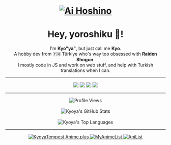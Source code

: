 <a href="https://kyoya.is-a.dev/">
  <h1 align="center">
    <img src="https://us-east-1.tixte.net/uploads/kyoya.discowd.com/Ai.png" alt="Ai Hoshino" />
  </h1>
</a>
<h1 align="center">Hey, yoroshiku 🌸!</h1>
<p align="center">
  I'm <b>Kyo"ya"</b>, but just call me <b>Kyo</b>.<br>
  A hobby dev from 🇹🇷 Türkiye who's way too obsessed with <b>Raiden Shogun</b>.<br>
  I mostly code in JS and work on web stuff, and help with Turkish translations when I can.
</p>

---

<p align="center">
  <img src="https://img.shields.io/badge/JavaScript-black?style=flat-square&logo=javascript&logoColor=yellow"/>
  <img src="https://img.shields.io/badge/HTML5-black?style=flat-square&logo=html5&logoColor=orange"/>
  <img src="https://img.shields.io/badge/CSS3-black?style=flat-square&logo=css3&logoColor=blue"/>
  <img src="https://img.shields.io/badge/Vercel-black?style=flat-square&logo=vercel"/>
  </p>
  
---

<p align="center">
  <img src="https://komarev.com/ghpvc/?username=kyoyacchi&color=800080" alt="Profile Views" />
  <br><br>
  <img src="https://github-readme-stats.vercel.app/api?username=kyoyacchi&show_icons=true&theme=radical&hide_border=false&border_color=800080&bg_color=0d1117&title_color=AF87DE&icon_color=AF87DE&text_color=c9d1d9" alt="Kyoya's GitHub Stats" />
  <br><br>
  <img src="https://github-readme-stats.vercel.app/api/top-langs/?username=kyoyacchi&layout=compact&theme=radical&hide_border=false&border_color=800080&bg_color=0d1117&title_color=AF87DE&icon_color=AF87DE&text_color=c9d1d9" alt="Kyoya's Top Languages" />
</p>

---

<p align="center">
  <a href="https://anime.plus/KyoyaTempest">
    <img src="https://anime.plus/KyoyaTempest/WzEsIjAwNDRmZjQ0IiwiMDAwMDg4MDAiLCJkZDQ0ZmY0NCIsImRkMDBhYTAwIiwiZmZmZmZmZmYiLCIyMDIyNzcyMiIsIjkwMjI3NzIyIiwiMDAyMjc3MjIiLCIwMDIyNzcyMiJd/1720297925" alt="KyoyaTempest Anime.plus">
  </a>
  <a href="https://myanimelist.net/profile/kyoyatempest">
    <img src="https://img.shields.io/static/v1?label=MAL&message=KyoyaTempest&color=800080&logo=myanimelist&logoColor=white&style=flat-square" alt="MyAnimeList" />
  </a>
  <a href="https://anilist.co/user/kyoyacchi/">
    <img src="https://img.shields.io/static/v1?label=AniList&message=kyoyacchi&color=800080&logo=anilist&logoColor=white&style=flat-square" alt="AniList" />
  </a>
</p>
